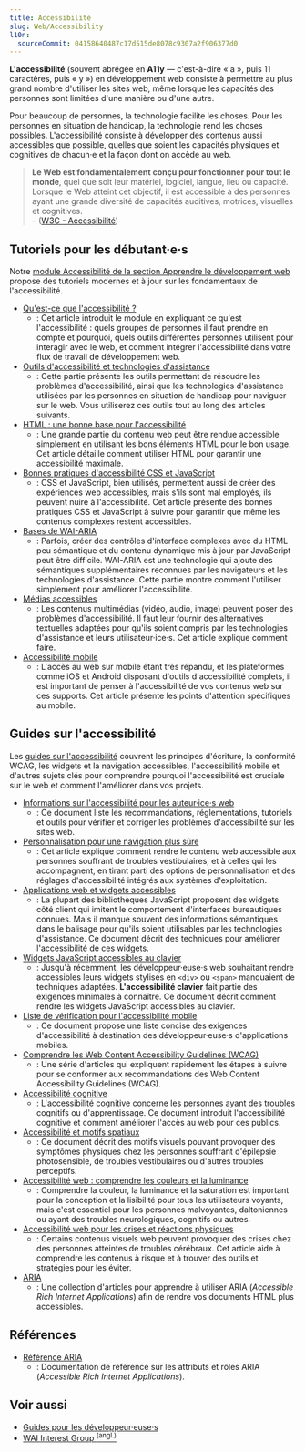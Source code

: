 ```yaml
---
title: Accessibilité
slug: Web/Accessibility
l10n:
  sourceCommit: 04158640487c17d515de8078c9307a2f906377d0
---
```


**L'accessibilité** (souvent abrégée en **A11y** — c'est-à-dire «&nbsp;a&nbsp;», puis 11 caractères, puis «&nbsp;y&nbsp;») en développement web consiste à permettre au plus grand nombre d'utiliser les sites web, même lorsque les capacités des personnes sont limitées d'une manière ou d'une autre.

Pour beaucoup de personnes, la technologie facilite les choses. Pour les personnes en situation de handicap, la technologie rend les choses possibles. L'accessibilité consiste à développer des contenus aussi accessibles que possible, quelles que soient les capacités physiques et cognitives de chacun·e et la façon dont on accède au web.

> **Le Web est fondamentalement conçu pour fonctionner pour tout le monde**, quel que soit leur matériel, logiciel, langue, lieu ou capacité.
> Lorsque le Web atteint cet objectif, il est accessible à des personnes ayant une grande diversité de capacités auditives, motrices, visuelles et cognitives. \
> – ([W3C - Accessibilité](https://www.w3.org/standards/webdesign/accessibility))

## Tutoriels pour les débutant·e·s

Notre [module Accessibilité de la section Apprendre le développement web](/fr/docs/Learn_web_development/Core/Accessibility) propose des tutoriels modernes et à jour sur les fondamentaux de l'accessibilité.

- [Qu'est-ce que l'accessibilité&nbsp;?](/fr/docs/Learn_web_development/Core/Accessibility/What_is_accessibility)
  - : Cet article introduit le module en expliquant ce qu'est l'accessibilité&nbsp;: quels groupes de personnes il faut prendre en compte et pourquoi, quels outils différentes personnes utilisent pour interagir avec le web, et comment intégrer l'accessibilité dans votre flux de travail de développement web.
- [Outils d'accessibilité et technologies d'assistance](/fr/docs/Learn_web_development/Core/Accessibility/Tooling)
  - : Cette partie présente les outils permettant de résoudre les problèmes d'accessibilité, ainsi que les technologies d'assistance utilisées par les personnes en situation de handicap pour naviguer sur le web. Vous utiliserez ces outils tout au long des articles suivants.
- [HTML&nbsp;: une bonne base pour l'accessibilité](/fr/docs/Learn_web_development/Core/Accessibility/HTML)
  - : Une grande partie du contenu web peut être rendue accessible simplement en utilisant les bons éléments HTML pour le bon usage. Cet article détaille comment utiliser HTML pour garantir une accessibilité maximale.
- [Bonnes pratiques d'accessibilité CSS et JavaScript](/fr/docs/Learn_web_development/Core/Accessibility/CSS_and_JavaScript)
  - : CSS et JavaScript, bien utilisés, permettent aussi de créer des expériences web accessibles, mais s'ils sont mal employés, ils peuvent nuire à l'accessibilité. Cet article présente des bonnes pratiques CSS et JavaScript à suivre pour garantir que même les contenus complexes restent accessibles.
- [Bases de WAI-ARIA](/fr/docs/Learn_web_development/Core/Accessibility/WAI-ARIA_basics)
  - : Parfois, créer des contrôles d'interface complexes avec du HTML peu sémantique et du contenu dynamique mis à jour par JavaScript peut être difficile. WAI-ARIA est une technologie qui ajoute des sémantiques supplémentaires reconnues par les navigateurs et les technologies d'assistance. Cette partie montre comment l'utiliser simplement pour améliorer l'accessibilité.
- [Médias accessibles](/fr/docs/Learn_web_development/Core/Accessibility/Multimedia)
  - : Les contenus multimédias (vidéo, audio, image) peuvent poser des problèmes d'accessibilité. Il faut leur fournir des alternatives textuelles adaptées pour qu'ils soient compris par les technologies d'assistance et leurs utilisateur·ice·s. Cet article explique comment faire.
- [Accessibilité mobile](/fr/docs/Learn_web_development/Core/Accessibility/Mobile)
  - : L'accès au web sur mobile étant très répandu, et les plateformes comme iOS et Android disposant d'outils d'accessibilité complets, il est important de penser à l'accessibilité de vos contenus web sur ces supports. Cet article présente les points d'attention spécifiques au mobile.

## Guides sur l'accessibilité

Les [guides sur l'accessibilité](/fr/docs/Web/Accessibility/Guides) couvrent les principes d'écriture, la conformité WCAG, les widgets et la navigation accessibles, l'accessibilité mobile et d'autres sujets clés pour comprendre pourquoi l'accessibilité est cruciale sur le web et comment l'améliorer dans vos projets.

- [Informations sur l'accessibilité pour les auteur·ice·s web](/fr/docs/Web/Accessibility/Guides/Information_for_Web_authors)
  - : Ce document liste les recommandations, réglementations, tutoriels et outils pour vérifier et corriger les problèmes d'accessibilité sur les sites web.
- [Personnalisation pour une navigation plus sûre](/fr/docs/Web/Accessibility/Guides/Browsing_safely)
  - : Cet article explique comment rendre le contenu web accessible aux personnes souffrant de troubles vestibulaires, et à celles qui les accompagnent, en tirant parti des options de personnalisation et des réglages d'accessibilité intégrés aux systèmes d'exploitation.
- [Applications web et widgets accessibles](/fr/docs/Web/Accessibility/Guides/Accessible_web_applications_and_widgets)
  - : La plupart des bibliothèques JavaScript proposent des widgets côté client qui imitent le comportement d'interfaces bureautiques connues. Mais il manque souvent des informations sémantiques dans le balisage pour qu'ils soient utilisables par les technologies d'assistance. Ce document décrit des techniques pour améliorer l'accessibilité de ces widgets.
- [Widgets JavaScript accessibles au clavier](/fr/docs/Web/Accessibility/Guides/Keyboard-navigable_JavaScript_widgets)
  - : Jusqu'à récemment, les développeur·euse·s web souhaitant rendre accessibles leurs widgets stylisés en `<div>` ou `<span>` manquaient de techniques adaptées. **L'accessibilité clavier** fait partie des exigences minimales à connaître. Ce document décrit comment rendre les widgets JavaScript accessibles au clavier.
- [Liste de vérification pour l'accessibilité mobile](/fr/docs/Web/Accessibility/Guides/Mobile_accessibility_checklist)
  - : Ce document propose une liste concise des exigences d'accessibilité à destination des développeur·euse·s d'applications mobiles.
- [Comprendre les Web Content Accessibility Guidelines (WCAG)](/fr/docs/Web/Accessibility/Guides/Understanding_WCAG)
  - : Une série d'articles qui expliquent rapidement les étapes à suivre pour se conformer aux recommandations des Web Content Accessibility Guidelines (WCAG).
- [Accessibilité cognitive](/fr/docs/Web/Accessibility/Guides/Cognitive_accessibility)
  - : L'accessibilité cognitive concerne les personnes ayant des troubles cognitifs ou d'apprentissage. Ce document introduit l'accessibilité cognitive et comment améliorer l'accès au web pour ces publics.
- [Accessibilité et motifs spatiaux](/fr/docs/Web/Accessibility/Guides/Accessibility_and_Spatial_Patterns)
  - : Ce document décrit des motifs visuels pouvant provoquer des symptômes physiques chez les personnes souffrant d'épilepsie photosensible, de troubles vestibulaires ou d'autres troubles perceptifs.
- [Accessibilité web&nbsp;: comprendre les couleurs et la luminance](/fr/docs/Web/Accessibility/Guides/Colors_and_Luminance)
  - : Comprendre la couleur, la luminance et la saturation est important pour la conception et la lisibilité pour tous les utilisateurs voyants, mais c'est essentiel pour les personnes malvoyantes, daltoniennes ou ayant des troubles neurologiques, cognitifs ou autres.
- [Accessibilité web pour les crises et réactions physiques](/fr/docs/Web/Accessibility/Guides/Seizure_disorders)
  - : Certains contenus visuels web peuvent provoquer des crises chez des personnes atteintes de troubles cérébraux. Cet article aide à comprendre les contenus à risque et à trouver des outils et stratégies pour les éviter.
- [ARIA](/fr/docs/Web/Accessibility/ARIA)
  - : Une collection d'articles pour apprendre à utiliser ARIA (<i lang="en">Accessible Rich Internet Applications</i>) afin de rendre vos documents HTML plus accessibles.

## Références

- [Référence ARIA](/fr/docs/Web/Accessibility/ARIA/Reference)
  - : Documentation de référence sur les attributs et rôles ARIA (<i lang="en">Accessible Rich Internet Applications</i>).

## Voir aussi

- [Guides pour les développeur·euse·s](/fr/docs/MDN/Guides)
- [WAI Interest Group <sup>(angl.)</sup>](https://www.w3.org/WAI/about/groups/waiig/)
